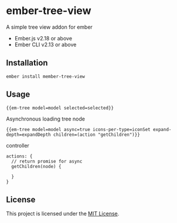 # ember-tree-view

A simple tree view addon for ember

* Ember.js v2.18 or above
* Ember CLI v2.13 or above

Installation
------------------------------------------------------------------------------

```
ember install member-tree-view
```


Usage
------------------------------------------------------------------------------

```
{{em-tree model=model selected=selected}}
```

Asynchronous loading tree node
```
{{em-tree model=model async=true icons-per-type=iconSet expand-depth=expandDepth children=(action "getChildren")}}
```
controller

```
actions: {
  // return promise for async
  getChildren(node) { 
    
  }
}
```

License
------------------------------------------------------------------------------

This project is licensed under the [MIT License](LICENSE.md).
